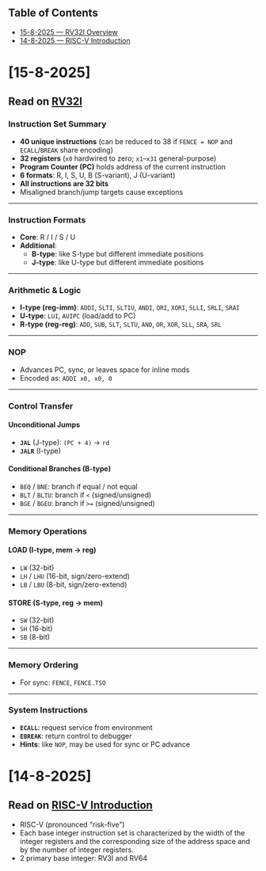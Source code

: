 ## Table of Contents
- [15-8-2025 — RV32I Overview](#15-8-2025)
- [14-8-2025 — RISC-V Introduction](#14-8-2025)


# [15-8-2025]  
## Read on [RV32I](https://five-embeddev.com/riscv-user-isa-manual/Priv-v1.12/rv32.html#rv32)

### Instruction Set Summary
- **40 unique instructions** (can be reduced to 38 if `FENCE = NOP` and `ECALL`/`BREAK` share encoding)
- **32 registers** (`x0` hardwired to zero; `x1`–`x31` general-purpose)
- **Program Counter (PC)** holds address of the current instruction
- **6 formats**: R, I, S, U, B (S-variant), J (U-variant)
- **All instructions are 32 bits**
- Misaligned branch/jump targets cause exceptions

---

### Instruction Formats
- **Core**: R / I / S / U
- **Additional**:  
  - **B-type**: like S-type but different immediate positions  
  - **J-type**: like U-type but different immediate positions

---

### Arithmetic & Logic
- **I-type (reg-imm)**: `ADDI`, `SLTI`, `SLTIU`, `ANDI`, `ORI`, `XORI`, `SLLI`, `SRLI`, `SRAI`
- **U-type**: `LUI`, `AUIPC` (load/add to PC)
- **R-type (reg-reg)**: `ADD`, `SUB`, `SLT`, `SLTU`, `AND`, `OR`, `XOR`, `SLL`, `SRA`, `SRL`

---

### NOP
- Advances PC, sync, or leaves space for inline mods
- Encoded as: `ADDI x0, x0, 0`

---

### Control Transfer
#### Unconditional Jumps
- **`JAL`** (J-type): `(PC + 4)` → `rd`
- **`JALR`** (I-type)

#### Conditional Branches (B-type)
- `BEQ` / `BNE`: branch if equal / not equal
- `BLT` / `BLTU`: branch if `<` (signed/unsigned)
- `BGE` / `BGEU`: branch if `>=` (signed/unsigned)

---

### Memory Operations
#### LOAD (I-type, mem → reg)
- `LW` (32-bit)  
- `LH` / `LHU` (16-bit, sign/zero-extend)  
- `LB` / `LBU` (8-bit, sign/zero-extend)

#### STORE (S-type, reg → mem)
- `SW` (32-bit)  
- `SH` (16-bit)  
- `SB` (8-bit)

---

### Memory Ordering
- For sync: `FENCE`, `FENCE.TSO`

---

### System Instructions
- **`ECALL`**: request service from environment
- **`EBREAK`**: return control to debugger
- **Hints**: like `NOP`, may be used for sync or PC advance




# [14-8-2025]  
## **Read on [RISC-V Introduction](https://five-embeddev.com/riscv-user-isa-manual/Priv-v1.12/intro.html#introduction)**  
- RISC-V (pronounced “risk-five”)   
- Each base integer instruction set is characterized by the width of the integer registers and the corresponding size of the address space and by the number of integer registers.  
- 2 primary base integer: RV3I and RV64
